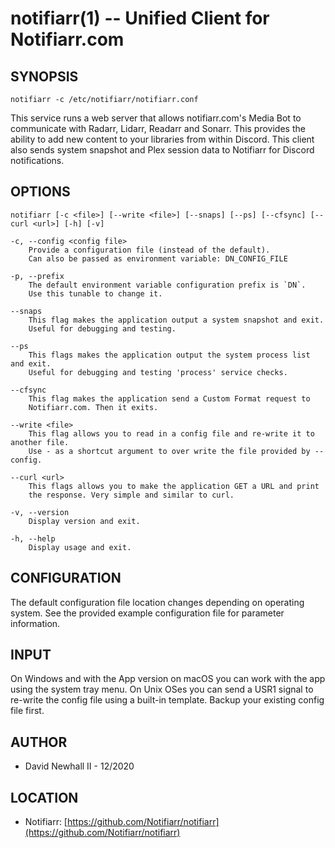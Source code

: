 notifiarr(1) -- Unified Client for Notifiarr.com
===

SYNOPSIS
---

`notifiarr -c /etc/notifiarr/notifiarr.conf`

This service runs a web server that allows notifiarr.com's Media Bot to
communicate with Radarr, Lidarr, Readarr and Sonarr. This provides the ability
to add new content to your libraries from within Discord. This client also sends
system snapshot and Plex session data to Notifiarr for Discord notifications.

OPTIONS
---

`notifiarr [-c <file>] [--write <file>] [--snaps] [--ps] [--cfsync] [--curl <url>] [-h] [-v]`

    -c, --config <config file>
        Provide a configuration file (instead of the default).
        Can also be passed as environment variable: DN_CONFIG_FILE

    -p, --prefix
        The default environment variable configuration prefix is `DN`.
        Use this tunable to change it.

    --snaps
        This flag makes the application output a system snapshot and exit.
        Useful for debugging and testing.

    --ps
        This flags makes the application output the system process list and exit.
        Useful for debugging and testing 'process' service checks.

    --cfsync
        This flag makes the application send a Custom Format request to
        Notifiarr.com. Then it exits.

    --write <file>
        This flag allows you to read in a config file and re-write it to another file.
        Use - as a shortcut argument to over write the file provided by --config.

    --curl <url>
        This flags allows you to make the application GET a URL and print
        the response. Very simple and similar to curl.

    -v, --version
        Display version and exit.

    -h, --help
        Display usage and exit.

CONFIGURATION
---

The default configuration file location changes depending on operating system.
See the provided example configuration file for parameter information.

INPUT
---

On Windows and with the App version on macOS you can work with the app using the
system tray menu. On Unix OSes you can send a USR1 signal to re-write the config
file using a built-in template. Backup your existing config file first.

AUTHOR
---
*   David Newhall II - 12/2020

LOCATION
---
* Notifiarr: [https://github.com/Notifiarr/notifiarr](https://github.com/Notifiarr/notifiarr)
